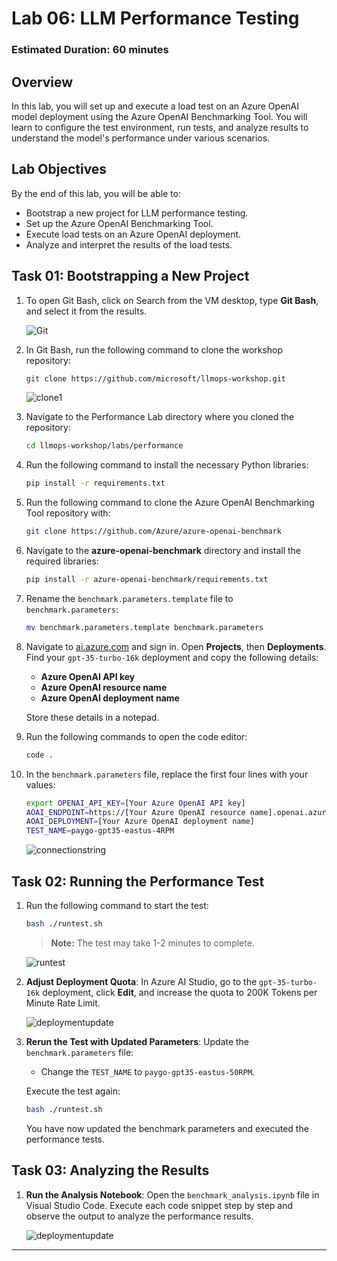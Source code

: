 # Lab 06: LLM Performance Testing

### Estimated Duration: 60 minutes

## Overview

In this lab, you will set up and execute a load test on an Azure OpenAI model deployment using the Azure OpenAI Benchmarking Tool. You will learn to configure the test environment, run tests, and analyze results to understand the model's performance under various scenarios.

## Lab Objectives

By the end of this lab, you will be able to:

- Bootstrap a new project for LLM performance testing.
- Set up the Azure OpenAI Benchmarking Tool.
- Execute load tests on an Azure OpenAI deployment.
- Analyze and interpret the results of the load tests.

## Task 01: Bootstrapping a New Project

1. To open Git Bash, click on Search from the VM desktop, type **Git Bash**, and select it from the results. 

   ![Git](media/Git.png)

2. In Git Bash, run the following command to clone the workshop repository:

   ```bash
   git clone https://github.com/microsoft/llmops-workshop.git
   ```

   ![clone1](media/gitclone1.png)

3. Navigate to the Performance Lab directory where you cloned the repository:

   ```bash
   cd llmops-workshop/labs/performance
   ```

4. Run the following command to install the necessary Python libraries:

   ```bash
   pip install -r requirements.txt
   ```

5. Run the following command to clone the Azure OpenAI Benchmarking Tool repository with:

   ```bash
   git clone https://github.com/Azure/azure-openai-benchmark
   ```

6. Navigate to the **azure-openai-benchmark** directory and install the required libraries:

   ```bash
   pip install -r azure-openai-benchmark/requirements.txt
   ```

7. Rename the `benchmark.parameters.template` file to `benchmark.parameters`:

   ```bash
   mv benchmark.parameters.template benchmark.parameters
   ```

8. Navigate to [ai.azure.com](https://ai.azure.com) and sign in. Open **Projects**, then **Deployments**. Find your `gpt-35-turbo-16k` deployment and copy the following details:

   - **Azure OpenAI API key**
   - **Azure OpenAI resource name**
   - **Azure OpenAI deployment name**

   Store these details in a notepad.

9. Run the following commands to open the code editor: 

   ```bash
   code .
   ```

10. In the `benchmark.parameters` file, replace the first four lines with your values:

    ```bash
    export OPENAI_API_KEY=[Your Azure OpenAI API key]
    AOAI_ENDPOINT=https://[Your Azure OpenAI resource name].openai.azure.com/
    AOAI_DEPLOYMENT=[Your Azure OpenAI deployment name]
    TEST_NAME=paygo-gpt35-eastus-4RPM
    ```

    ![connectionstring](media/coconntstrings2.png)

## Task 02: Running the Performance Test

1. Run the following command to start the test:

   ```bash
   bash ./runtest.sh
   ```

   > **Note:** The test may take 1-2 minutes to complete.

   ![runtest](media/test1.2.png)

2. **Adjust Deployment Quota**: In Azure AI Studio, go to the `gpt-35-turbo-16k` deployment, click **Edit**, and increase the quota to 200K Tokens per Minute Rate Limit.

   ![deploymentupdate](media/connection2.png)

3. **Rerun the Test with Updated Parameters**: Update the `benchmark.parameters` file:
   - Change the `TEST_NAME` to `paygo-gpt35-eastus-50RPM`.

   Execute the test again:

   ```bash
   bash ./runtest.sh
   ```

   You have now updated the benchmark parameters and executed the performance tests.


## Task 03: Analyzing the Results

1. **Run the Analysis Notebook**: Open the `benchmark_analysis.ipynb` file in Visual Studio Code. Execute each code snippet step by step and observe the output to analyze the performance results.

   ![deploymentupdate](media/output1.png)

---
